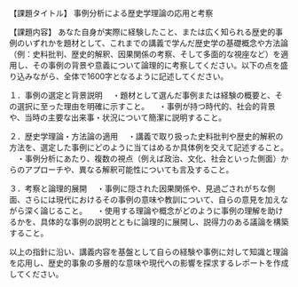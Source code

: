 【課題タイトル】
事例分析による歴史学理論の応用と考察

【課題内容】
あなた自身が実際に経験したこと、または広く知られる歴史的事例のいずれかを題材として、これまでの講義で学んだ歴史学の基礎概念や方法論（例：史料批判、歴史的解釈、因果関係の考察、そして多面的な視座など）を適用し、その事例の背景や意義について論理的に考察してください。以下の点を盛り込みながら、全体で1600字となるように記述してください。

１．事例の選定と背景説明
　・題材として選んだ事例または経験の概要と、その選択に至った理由を明確に示すこと。
　・事例が持つ時代的、社会的背景や、当時の主要な出来事・状況について簡潔に説明すること。

２．歴史学理論・方法論の適用
　・講義で取り扱った史料批判や歴史的解釈の方法を、選定した事例にどのように当てはめるか具体例を交えて記述すること。
　・事例分析にあたり、複数の視点（例えば政治、文化、社会といった側面）からのアプローチや、異なる解釈可能性についても言及すること。

３．考察と論理的展開
　・事例に隠された因果関係や、見過ごされがちな側面、さらには現代におけるその事例の意味や教訓について、自らの意見を加えながら深く論じること。
　・使用する理論や概念がどのように事例の理解を助けるかを、具体的な事例の説明とともに論理的に展開し、説得力のある議論を構築すること。

以上の指針に沿い、講義内容を基盤として自らの経験や事例に対して知識と理論を応用し、歴史的事象の多層的な意味や現代への影響を探求するレポートを作成してください。